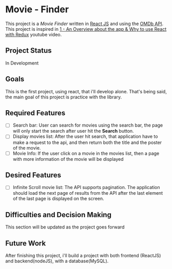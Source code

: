 # Movie - Finder
This project is a *Movie Finder* written in [React JS](https://reactjs.org/) and using the [OMDb API](http://www.omdbapi.com/). This project is inspired in [1 - An Overview about the app & Why to use React with Redux](https://www.youtube.com/watch?v=Ia0WWc5dyLE&list=PLG3RxIUKLJlbDDGeeoUCkinS2DUybp_1o) youtube video.

## Project Status
In Development

## Goals
This is the first project, using react, that i'll develop alone. That's being said, the main goal of this project is practice with the library.

## Required Features
- [ ] Search bar: User can search for movies using the search bar, the page will only start the search after user hit the **Search** button.
- [ ] Display movies list: After the user hit search, that application have to make a request to the api, and then return both the title and the poster of the movie.
- [ ] Movie Info: If the user click on a movie in the movies list, then a page with more information of the movie will be displayed

## Desired Features
- [ ] Infinite Scroll movie list: The API supports pagination. The application should load the next page of results from the API after the last element of the last page is displayed on the screen.

## Difficulties and Decision Making
This section will be updated as the project goes forward

## Future Work
After finishing this project, i'll build a project with both frontend (ReactJS) and backend(nodeJS), with a database(MySQL).